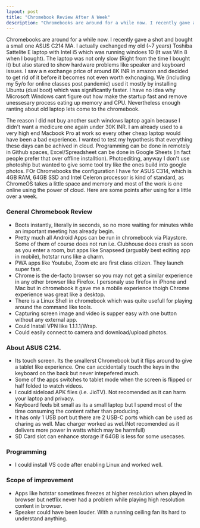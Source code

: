 ```yaml
---
layout: post
title: "Chromebook Review After A Week"
description: "Chromebooks are around for a while now. I recently gave a shot and bought a small one ASUS C214 MA. I actually exchanged my old (~7 years) Toshiba Sattelite E laptop with Intel i5 which was running windoes 10 (It was Win 8 when I bought)"
---
```


Chromebooks are around for a while now. I recently gave a shot and bought a small one ASUS C214 MA. I actually exchanged my old (~7 years) Toshiba Sattelite E laptop with Intel i5 which was running windoes 10 (It was Win 8 when I bought). The laptop was not only slow (Right from the time I bought it) but also stared to show hardware problems like speaker and keyboard issues. I saw a n exchange price of around 8K INR in amazon and decided to get rid of it before it becomes not even worth exhcnaging. We (including my 5y/o for online classes post pandemic) used it mostly by installing Ubuntu (dual boot) which was significantly faster. I have no idea why Microsoft Windows cant figure out how make the startup fast and remove unessesary process eating up memory and CPU. Nevertheless enough ranting about old laptop lets come to the chromebook.

The reason I did not buy another such windows laptop again because I didn't want a medicure one again under 30K INR. I am already used to a very high end Macbook Pro at work so every other cheap laptop would have been a bad experience. I wanted to test my hypothesis that everything these days can be achived in cloud. Programming can be done in remotely in Github spaces, Excel/Spreadsheet can be done in Google Sheets (in fact people prefer that over offline installtion). Photoediting, anyway I don't use photoship but wanted to give some tool try like the ones build into google photos. FOr Chromebooks the configuration I have for ASUS C314, which is 4GB RAM, 64GB SSD and Intel Celeron processor is kind of standard, as ChromeOS takes a little space and memory and most of the work is one online using the power of cloud. Here are some points after using for a little over a week.

### General Chromebook Review
- Boots instantly, literally in seconds, so no more waiting for minutes while an important meeting has already begin.
- Pretty much all Android Apps can be run in chromebook via Playstore. Some of them of course does not run i.e. Clubhouse does crash as soon as you enter a room, but apps like Snapseed (arguably best editing app in mobile), hotstar runs like a charm.
- PWA apps like Youtube, Zoom etc are first class citizen. They launch super fast.
- Chrome is the de-facto browser so you may not get a similar experience in any other browser like Firefox. I personaly use firefox in iPhone and Mac but in chromebook it gave me a mobile experience thoigh Chrome experience was great like a desktop.
- There is a Linux Shell in chromebook which was quite usefull for playing around the command like tools.
- Capturing screen image and video is supper easy with one button without any external app.
- Could Inatall VPN like 1.1.1.1/Wrap.
- Could easily connect to camera and download/upload photos.

### About ASUS C214.
- Its touch screen. Its the smallerst Chromebook but it flips around to give a tablet like experience. One can accidentally touch the keys in the keyboard on the back but never intepefered much. 
- Some of the apps switches to tablet mode when the screen is flipped or half folded to watch videos.
- I could sideload APK files (i.e. JioTV). Not recomended as it can harm your laptop and privacy.
- Keyboard feels bit small as its a small laptop but I spend most of the time consuming the content rather than producing.
- It has only 1 USB port but there are 2 USB-C ports which can be used as charing as well. Mac charger worked as wel.(Not recomended as it delivers more power in watts which may be harmfull)
- SD Card slot can enhance storage if 64GB is less for some usecases.


### Programming
- I could install VS code after enabling Linux and worked well.

### Scope of improvement 
- Apps like hotstar sometimes freezes at higher resolution when played in browser but netflix never had a problem while playing high resolution content in browser.
- Speaker could have been louder. With a running ceiling fan its hard to understand anything.


